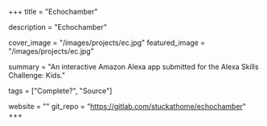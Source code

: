 +++
title = "Echochamber"

description = "Echochamber"

cover_image = "/images/projects/ec.jpg"
featured_image = "/images/projects/ec.jpg"

summary = "An interactive Amazon Alexa app submitted for the Alexa Skills Challenge: Kids."

tags = ["Complete?", "Source"]

website = ""
git_repo = "https://gitlab.com/stuckathome/echochamber"
+++

